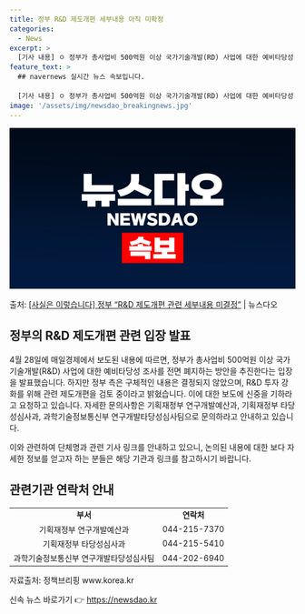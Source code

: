 ```yaml
---
title: 정부 R&D 제도개편 세부내용 아직 미확정
categories:
  - News
excerpt: >
  [기사 내용] ㅇ 정부가 총사업비 500억원 이상 국가기술개발(RD) 사업에 대한 예비타당성 조사를 전면 폐…
feature_text: >
  ## navernews 실시간 뉴스 속보입니다.

  [기사 내용] ㅇ 정부가 총사업비 500억원 이상 국가기술개발(RD) 사업에 대한 예비타당성 조사를 전면 폐…
image: '/assets/img/newsdao_breakingnews.jpg'
---
```


![뉴스다오 속보](/assets/img/newsdao_breakingnews.jpg)

<p>출처: <a href="https://newsdao.kr/3699" rel="dofollow">[사실은 이렇습니다] 정부 “R&D 제도개편 관련 세부내용 미결정”</a> | 뉴스다오</p>

<h2 data-ke-size="size26">정부의 R&D 제도개편 관련 입장 발표</h2>
<p data-ke-size="size16">4월 28일에 매일경제에서 보도된 내용에 따르면, 정부가 총사업비 500억원 이상 국가기술개발(R&D) 사업에 대한 예비타당성 조사를 전면 폐지하는 방안을 추진한다는 입장을 발표했습니다. 하지만 정부 측은 구체적인 내용은 결정되지 않았으며, R&D 투자 강화를 위해 관련 제도개편을 검토 중이라고 밝혔습니다. 이에 대한 보도에 신중을 기하라고 요청하고 있습니다. 자세한 문의사항은 기획재정부 연구개발예산과, 기획재정부 타당성심사과, 과학기술정보통신부 연구개발타당성심사팀으로 문의하라고 안내하고 있습니다.</p>
<p data-ke-size="size16">이와 관련하여 단체명과 관련 기사 링크를 안내하고 있으니, 논의된 내용에 대한 보다 자세한 정보를 얻고자 하는 분들은 해당 기관과 링크를 참고하시기 바랍니다.</p>
<h2 data-ke-size="size26">관련기관 연락처 안내</h2>
<table>
<tbody>
<tr>
<td style="text-align: center; height: 17px;"><b>부서</b></td>
<td style="text-align: center; height: 17px;"><b>연락처</b></td>
</tr>
<tr>
<td style="text-align: center; height: 17px;">기획재정부 연구개발예산과</td>
<td style="text-align: center; height: 17px;">044-215-7370</td>
</tr>
<tr>
<td style="text-align: center; height: 17px;">기획재정부 타당성심사과</td>
<td style="text-align: center; height: 17px;">044-215-5410</td>
</tr>
<tr>
<td style="text-align: center; height: 17px;">과학기술정보통신부 연구개발타당성심사팀</td>
<td style="text-align: center; height: 17px;">044-202-6940</td>
</tr>
</tbody>
</table>
<p data-ke-size="size16">자료출처: 정책브리핑 www.korea.kr</p> 

신속 뉴스 바로가기 👉 <a href="https://newsdao.kr" rel="dofollow">https://newsdao.kr</a>


